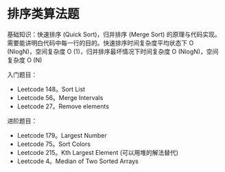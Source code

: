 # 排序类算法题
基础知识：快速排序 (Quick Sort)，归并排序 (Merge Sort) 的原理与代码实现。需要能讲明白代码中每一行的目的。快速排序时间复杂度平均状态下 O (NlogN)，空间复杂度 O (1)，归并排序最坏情况下时间复杂度 O (NlogN)，空间复杂度 O (N)

入门题目：
- Leetcode 148。Sort List
- Leetcode 56。Merge Intervals
- Leetcode 27。Remove elements

进阶题目：
- Leetcode 179。Largest Number
- Leetcode 75。Sort Colors
- Leetcode 215。Kth Largest Element (可以用堆的解法替代)
- Leetcode 4。Median of Two Sorted Arrays